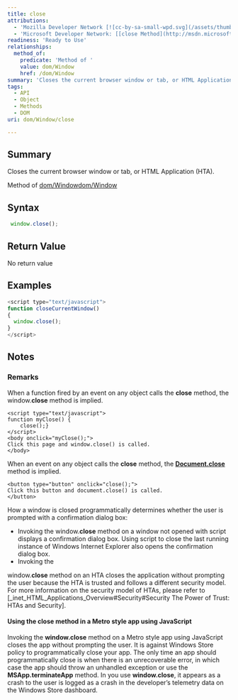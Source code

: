 ```yaml
---
title: close
attributions:
  - 'Mozilla Developer Network [![cc-by-sa-small-wpd.svg](/assets/thumb/8/8c/cc-by-sa-small-wpd.svg/120px-cc-by-sa-small-wpd.svg.png)](http://creativecommons.org/licenses/by-sa/3.0/us/): [[window.close](https://developer.mozilla.org/en-US/docs/Web/API/Window.close) Article]'
  - 'Microsoft Developer Network: [[close Method](http://msdn.microsoft.com/en-us/library/ie/ms536367(v=vs.85).aspx) Article]'
readiness: 'Ready to Use'
relationships:
  method_of:
    predicate: 'Method of '
    value: dom/Window
    href: /dom/Window
summary: 'Closes the current browser window or tab, or HTML Application (HTA).'
tags:
  - API
  - Object
  - Methods
  - DOM
uri: dom/Window/close

---
```

## <span>Summary</span>

Closes the current browser window or tab, or HTML Application (HTA).

Method of [dom/Window](/dom/Window)[dom/Window](/dom/Window)

## <span>Syntax</span>

``` js
 window.close();
```

## <span>Return Value</span>

No return value

## <span>Examples</span>

``` js
<script type="text/javascript">
function closeCurrentWindow()
{
  window.close();
}
</script>
```

## <span>Notes</span>

### <span>Remarks</span>

When a function fired by an event on any object calls the **close** method, the window.**close** method is implied.

    <script type="text/javascript">
    function myClose() {
        close();}
    </script>
    <body onclick="myClose();">
    Click this page and window.close() is called.
    </body>

When an event on any object calls the **close** method, the [**Document.close**](/dom/Document/close) method is implied.

    <button type="button" onclick="close();">
    Click this button and document.close() is called.
    </button>

How a window is closed programmatically determines whether the user is prompted with a confirmation dialog box:

-   Invoking the window.**close** method on a window not opened with script displays a confirmation dialog box. Using script to close the last running instance of Windows Internet Explorer also opens the confirmation dialog box.
-   Invoking the

window.**close** method on an HTA closes the application without prompting the user because the HTA is trusted and follows a different security model. For more information on the security model of HTAs, please refer to [\_inet\_HTML\_Applications\_Overview\#Security\#Security The Power of Trust: HTAs and Security].

#### <span>Using the close method in a Metro style app using JavaScript</span>

Invoking the **window.close** method on a Metro style app using JavaScript closes the app without prompting the user. It is against Windows Store policy to programmatically close your app. The only time an app should programmatically close is when there is an unrecoverable error, in which case the app should throw an unhandled exception or use the **MSApp.terminateApp** method. In you use **window.close**, it appears as a crash to the user is logged as a crash in the developer’s telemetry data on the Windows Store dashboard.